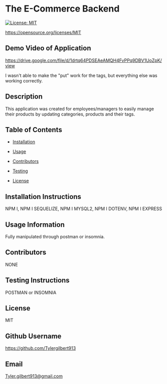 
    
# The E-Commerce Backend
    
[![License: MIT](https://img.shields.io/badge/License-MIT-yellow.svg)](https://opensource.org/licenses/MIT)

https://opensource.org/licenses/MIT

## Demo Video of Application

https://drive.google.com/file/d/1drtq64PDSEAeAMQH4FvPPq9DBV1UoZpK/view

I wasn't able to make the "put" work for the tags, but everything else was working correctly. 

    
## Description 
    
This application was created for employees/managers to easily manage their products by updating categories, products and their tags.
    
## Table of Contents
    
* [Installation](#installation)
    
* [Usage](#usage)
    
* [Contributors](#contributing)
    
* [Testing](#test)
    
* [License](#license)
    
## Installation Instructions
    
NPM I, NPM I SEQUELIZE, NPM I MYSQL2, NPM I DOTENV, NPM I EXPRESS
    
## Usage Information 
    
Fully manipulated through postman or insomnia.
    
## Contributors 
    
NONE
    
## Testing Instructions 
    
POSTMAN or INSOMNIA
    
## License
    
MIT
    
## Github Username
    
https://github.com/Tylergilbert913
    
## Email
    
Tyler.gilbert913@gmail.com
    
